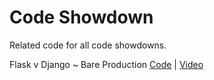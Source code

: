 # Code Showdown
Related code for all code showdowns.


Flask v Django ~ Bare Production [Code](./flask_v_django_bare_to_production) | [Video](https://www.youtube.com/watch?v=1_4ipYppIws&list=PLEsfXFp6DpzSUvTvnKaN8xmu4bRZIaawC&index=34&t=0s)